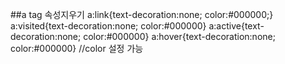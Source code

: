 ##a tag 속성지우기
	a:link{text-decoration:none; color:#000000;}
	a:visited{text-decoration:none; color:#000000}
	a:active{text-decoration:none; color:#000000}
	a:hover{text-decoration:none; color:#000000}
	//color 설정 가능
